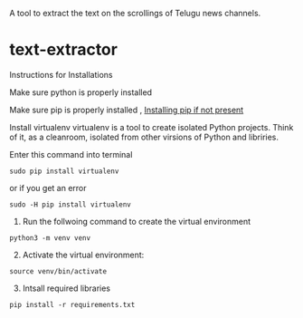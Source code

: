 A tool to extract the text on the scrollings of Telugu news channels.

# text-extractor
Instructions for Installations

Make sure python is properly installed

Make sure pip is properly installed , [Installing pip if not present](https://pip.pypa.io/en/stable/installation/)

Install virtualenv
virtualenv is a tool to create isolated Python projects. Think of it, as a cleanroom, isolated from other virsions of Python and libriries.

Enter this command into terminal
```
sudo pip install virtualenv
```

or if you get an error

```
sudo -H pip install virtualenv
```

1. Run the follwoing command to create the virtual environment
```
python3 -m venv venv
```

2. Activate the virtual environment:
```
source venv/bin/activate
```

3. Intsall required libraries
```
pip install -r requirements.txt
```



